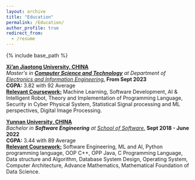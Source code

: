 ```yaml
---
layout: archive
title: "Education"
permalink: /Education/
author_profile: true
redirect_from:
  - /resume
---
```


{% include base_path %}


[**Xi’an Jiaotong University, CHINA**](http://en.xjtu.edu.cn/)  
*Master's in [**Computer Science and Technology**](http://www.cs.xjtu.edu.cn/) at Department of [Electronics and Information Engineering.](http://eie.xjtu.edu.cn/en/index.htm)* **From Sept 2023**  
**CGPA:** 3.82 with 92 Average  
[**Relevant Coursework:**](https://github.com/mahfuztbt/XJTU) Machine Learning, Software Development, AI & Intelligent Robot, Theory and Implementation of Programming Language, Security in Cyber Physical System, Statistical Signal processing and ML perspectives, Digital Image Processing.



[**Yunnan University, CHINA**](https://www.ynu.edu.cn/) <br>
*Bachelor in **Software Engineering** at [School of Software.](http://www.sei.ynu.edu.cn/)*  **Sept 2018 - June 2022**  
**CGPA:** 3.44 with 89 Average  
[**Relevant Coursework:**](https://github.com/mahfuztbt/YNU) Software Engineering, ML and AI, Python programming language, OOP C++, OPP Java, C Programming Language, Data structure and Algorithm, Database System Design, Operating System, Computer Architecture, Advance Mathematics, Mathematical Foundation of Data Science. 



  
